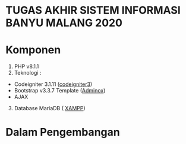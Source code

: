 # TUGAS AKHIR SISTEM INFORMASI BANYU MALANG 2020

# Komponen

1. PHP v8.1.1
2. Teknologi :
- Codeigniter 3.1.11 ([codeigniter3](https://codeigniter.com/userguide3/installationdownloads.html))
- Bootstrap v3.3.7 Template ([Adminox](https://coderthemes.com/adminox/storefront=envato-elements))
- AJAX 
3. Database MariaDB ( [XAMPP](https://www.apachefriends.org/index.html))


# Dalam Pengembangan
